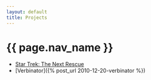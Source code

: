 ```yaml
---
layout: default
title: Projects
---
```


# {{ page.nav_name }}

* [Star Trek: The Next Rescue](https://github.com/thatguystone/star-trek-the-next-rescue/)
* [Verbinator]({% post_url 2010-12-20-verbinator %})

